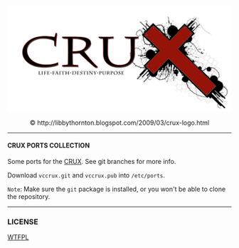 <p align="center">
 <img alt="vccrux logo" src="https://raw.githubusercontent.com/non-yellow-spot/vccrux/master/cruxsheet.jpg"/>
 <p align="center">© http://libbythornton.blogspot.com/2009/03/crux-logo.html</p>
</p>

---

#### CRUX PORTS COLLECTION

Some ports for the [CRUX](http://crux.nu/).
See git branches for more info.

Download `vccrux.git` and `vccrux.pub` into `/etc/ports`.

`Note`:
Make sure the `git` package is installed, or you won't be able to clone the
repository.

---

### LICENSE

[WTFPL](http://www.wtfpl.net/txt/copying/)

